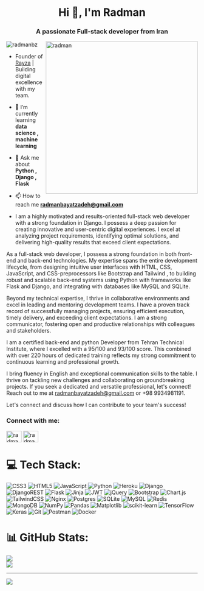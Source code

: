 <h1 align="center">Hi 👋, I'm Radman</h1>
<h3 align="center">A passionate Full-stack developer from Iran</h3>

<img align="right" alt="radman" width="400" src="https://encrypted-tbn0.gstatic.com/images?q=tbn:ANd9GcRKDLy8jktyDiVIr0-zAcWFWxV3V0pu0ylRhA&s">

<p align="left"> <img src="https://komarev.com/ghpvc/?username=radmanbz&label=Profile%20views&color=0e75b6&style=flat" alt="radmanbz" /> </p>

- Founder of [Rayza](https://rayza.xyz) | Building digital excellence with my team.

- 🌱 I’m currently learning **data science , machine learning**

- 💬 Ask me about **Python , Django , Flask**

- 📫 How to reach me **radmanbayatzadeh@gmail.com**

- I am a highly motivated and results-oriented full-stack web developer with a strong foundation in Django. I possess a deep passion for creating innovative and user-centric digital experiences. I excel at analyzing project requirements, identifying optimal solutions, and delivering high-quality results that exceed client expectations.

As a full-stack web developer, I possess a strong foundation in both front-end and back-end technologies. My expertise spans the entire development lifecycle, from designing intuitive user interfaces with HTML, CSS, JavaScript, and CSS-preprocessors like Bootstrap and Tailwind , to building robust and scalable back-end systems using Python with frameworks like Flask and Django, and integrating with databases like MySQL and SQLite.

Beyond my technical expertise, I thrive in collaborative environments and excel in leading and mentoring development teams. I have a proven track record of successfully managing projects, ensuring efficient execution, timely delivery, and exceeding client expectations. I am a strong communicator, fostering open and productive relationships with colleagues and stakeholders.

I am a certified back-end and python Developer from Tehran Technical Institute, where I excelled with a 95/100 and 93/100 score. This combined with over 220 hours of dedicated training reflects my strong commitment to continuous learning and professional growth.

I bring fluency in English and exceptional communication skills to the table. I thrive on tackling new challenges and collaborating on groundbreaking projects. If you seek a dedicated and versatile professional, let's connect! Reach out to me at radmanbayatzadeh@gmail.com or +98 9934981191.

Let's connect and discuss how I can contribute to your team's success!

<h3 align="left">Connect with me:</h3>
<p align="left">
<a href="https://linkedin.com/in/radman-bayatzadeh-3855a134a/overlay/about-this-profile/ target="blank"><img align="center" src="https://raw.githubusercontent.com/rahuldkjain/github-profile-readme-generator/master/src/images/icons/Social/linked-in-alt.svg" alt="radman bayatzadeh" height="30" width="40" /></a>
<a href="https://instagram.com/radman.bz/" target="blank"><img align="center" src="https://raw.githubusercontent.com/rahuldkjain/github-profile-readme-generator/master/src/images/icons/Social/instagram.svg" alt="radmanbz" height="30" width="40" /></a>
</p>

# 💻 Tech Stack:
![CSS3](https://img.shields.io/badge/css3-%231572B6.svg?style=for-the-badge&logo=css3&logoColor=white) ![HTML5](https://img.shields.io/badge/html5-%23E34F26.svg?style=for-the-badge&logo=html5&logoColor=white) ![JavaScript](https://img.shields.io/badge/javascript-%23323330.svg?style=for-the-badge&logo=javascript&logoColor=%23F7DF1E) ![Python](https://img.shields.io/badge/python-3670A0?style=for-the-badge&logo=python&logoColor=ffdd54) ![Heroku](https://img.shields.io/badge/heroku-%23430098.svg?style=for-the-badge&logo=heroku&logoColor=white) ![Django](https://img.shields.io/badge/django-%23092E20.svg?style=for-the-badge&logo=django&logoColor=white) ![DjangoREST](https://img.shields.io/badge/DJANGO-REST-ff1709?style=for-the-badge&logo=django&logoColor=white&color=ff1709&labelColor=gray) ![Flask](https://img.shields.io/badge/flask-%23000.svg?style=for-the-badge&logo=flask&logoColor=white) ![Jinja](https://img.shields.io/badge/jinja-white.svg?style=for-the-badge&logo=jinja&logoColor=black) ![JWT](https://img.shields.io/badge/JWT-black?style=for-the-badge&logo=JSON%20web%20tokens) ![jQuery](https://img.shields.io/badge/jquery-%230769AD.svg?style=for-the-badge&logo=jquery&logoColor=white) ![Bootstrap](https://img.shields.io/badge/bootstrap-%238511FA.svg?style=for-the-badge&logo=bootstrap&logoColor=white) ![Chart.js](https://img.shields.io/badge/chart.js-F5788D.svg?style=for-the-badge&logo=chart.js&logoColor=white) ![TailwindCSS](https://img.shields.io/badge/tailwindcss-%2338B2AC.svg?style=for-the-badge&logo=tailwind-css&logoColor=white) ![Nginx](https://img.shields.io/badge/nginx-%23009639.svg?style=for-the-badge&logo=nginx&logoColor=white) ![Postgres](https://img.shields.io/badge/postgres-%23316192.svg?style=for-the-badge&logo=postgresql&logoColor=white) ![SQLite](https://img.shields.io/badge/sqlite-%2307405e.svg?style=for-the-badge&logo=sqlite&logoColor=white) ![MySQL](https://img.shields.io/badge/mysql-4479A1.svg?style=for-the-badge&logo=mysql&logoColor=white) ![Redis](https://img.shields.io/badge/redis-%23DD0031.svg?style=for-the-badge&logo=redis&logoColor=white) ![MongoDB](https://img.shields.io/badge/MongoDB-%234ea94b.svg?style=for-the-badge&logo=mongodb&logoColor=white) ![NumPy](https://img.shields.io/badge/numpy-%23013243.svg?style=for-the-badge&logo=numpy&logoColor=white) ![Pandas](https://img.shields.io/badge/pandas-%23150458.svg?style=for-the-badge&logo=pandas&logoColor=white) ![Matplotlib](https://img.shields.io/badge/Matplotlib-%23ffffff.svg?style=for-the-badge&logo=Matplotlib&logoColor=black) ![scikit-learn](https://img.shields.io/badge/scikit--learn-%23F7931E.svg?style=for-the-badge&logo=scikit-learn&logoColor=white) ![TensorFlow](https://img.shields.io/badge/TensorFlow-%23FF6F00.svg?style=for-the-badge&logo=TensorFlow&logoColor=white) ![Keras](https://img.shields.io/badge/Keras-%23D00000.svg?style=for-the-badge&logo=Keras&logoColor=white) ![Git](https://img.shields.io/badge/git-%23F05033.svg?style=for-the-badge&logo=git&logoColor=white) ![Postman](https://img.shields.io/badge/Postman-FF6C37?style=for-the-badge&logo=postman&logoColor=white) ![Docker](https://img.shields.io/badge/docker-%230db7ed.svg?style=for-the-badge&logo=docker&logoColor=white)

# 📊 GitHub Stats:
![](https://nirzak-streak-stats.vercel.app/?user=amirhosssein0&theme=dark&hide_border=false)<br/>
![](https://github-readme-stats.vercel.app/api/top-langs/?username=amirhosssein0&theme=dark&hide_border=false&include_all_commits=false&count_private=false&layout=compact)

---
[![](https://visitcount.itsvg.in/api?id=amirhosssein0&icon=0&color=0)](https://visitcount.itsvg.in)

